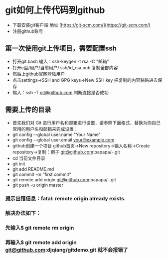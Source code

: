 # git如何上传代码到github
  * 下载安装git客户端 地址 [https://git-scm.com/](https://git-scm.com/)
  * 注册github账号 

## 第一次使用git上传项目，需要配置ssh
  * 打开git.bash 输入：ssh-keygen -t rsa -C "邮箱"
  * 打开c盘/用户/当前用户/.ssh/id_rsa.pub 复制全部内容
  * 然后上github[官网](https://github.com/)登陆用户
  * 点击settings->SSH and GPG keys->New SSH key 把复制的内容粘贴进去保存
  * 输入：ssh -T git@github.com   判断连接是否成功

## 需要上传的目录
  * 首先我们对 Git 进行用户名和邮箱进行设置，请参照下面格式，替换为你自己常用的用户名和邮箱来完成设置：
  * git config --global user.name "Your Name"
  * git config --global user.email your@example.com
  * github创建一个项目 github首页->New repository->输入名称->Create repository->复制：例子 git@github.com:papapa/-.git
  * cd 当前文件目录
  * git init
  * git add README.md
  * git commit -m "first commit"
  * git remote add origin git@github.com:papapa/-.git
  * git push -u origin master

  ### 提示出错信息：fatal: remote origin already exists.
  ### 解决办法如下：
  ### 先输入$ git remote rm origin
  ### 再输入$ git remote add origin git@github.com:djqiang/gitdemo.git 就不会报错了





